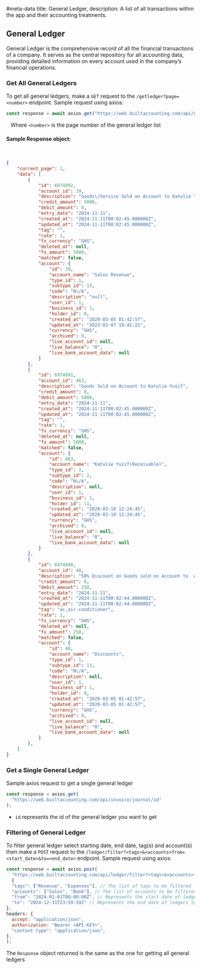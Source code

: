 #meta-data title: General Ledger, description: A list of all transactions within the app and their accounting treatments.

## General Ledger

General Ledger is the comprehensive record of all the financial transactions of a company. It serves as the central repository for all accounting data, providing detailed information on every account used in the company’s financial operations.

### Get All General Ledgers

To get all general ledgers, make a `GET` request to the `/getledger?page=<number>` endpoint. Sample request using axios:

```js
const response = await axios.get("https://web.builtaccounting.com/api/getledger?page=<number>");
```
  
Where `<number>` is the page number of the general ledger list

#### Sample Response object:
    
```json
{
    "current_page": 1,
    "data": [
        {
            "id": 6974892,
            "account_id": 39,
            "description": "Goods\/Service Sold on Account to Katulie Yusif",
            "credit_amount": 5000,
            "debit_amount": 0,
            "entry_date": "2024-11-11",
            "created_at": "2024-11-11T00:02:45.000000Z",
            "updated_at": "2024-11-11T00:02:45.000000Z",
            "tag": "",
            "rate": 1,
            "fx_currency": "GHS",
            "deleted_at": null,
            "fx_amount": 5000,
            "matched": false,
            "account": {
                "id": 39,
                "account_name": "Sales Revenue",
                "type_id": 1,
                "subtype_id": 13,
                "code": "N\/A",
                "description": "null",
                "user_id": 1,
                "business_id": 1,
                "holder_id": 0,
                "created_at": "2020-03-05 01:42:57",
                "updated_at": "2023-03-07 19:41:21",
                "currency": "GHS",
                "archived": 0,
                "live_account_id": null,
                "live_balance": "0",
                "live_bank_account_data": null
            }
        },
        {
            "id": 6974891,
            "account_id": 463,
            "description": "Goods Sold on Account to Katulie Yusif",
            "credit_amount": 0,
            "debit_amount": 5000,
            "entry_date": "2024-11-11",
            "created_at": "2024-11-11T00:02:45.000000Z",
            "updated_at": "2024-11-11T00:02:45.000000Z",
            "tag": "",
            "rate": 1,
            "fx_currency": "GHS",
            "deleted_at": null,
            "fx_amount": 5000,
            "matched": false,
            "account": {
                "id": 463,
                "account_name": "Katulie Yusif(Receivable)",
                "type_id": 3,
                "subtype_id": 2,
                "code": "N\/A",
                "description": null,
                "user_id": 1,
                "business_id": 1,
                "holder_id": 11,
                "created_at": "2020-03-10 12:24:45",
                "updated_at": "2020-03-10 12:24:45",
                "currency": "GHS",
                "archived": 0,
                "live_account_id": null,
                "live_balance": "0",
                "live_bank_account_data": null
            }
        },
        {
            "id": 6974890,
            "account_id": 40,
            "description": "50% Discount on Goods sold on Account to  Abraham Lincoln Don",
            "credit_amount": 0,
            "debit_amount": 250,
            "entry_date": "2024-11-11",
            "created_at": "2024-11-11T00:02:44.000000Z",
            "updated_at": "2024-11-11T00:02:44.000000Z",
            "tag": "ac,air-conditioner",
            "rate": 1,
            "fx_currency": "GHS",
            "deleted_at": null,
            "fx_amount": 250,
            "matched": false,
            "account": {
                "id": 40,
                "account_name": "Discounts",
                "type_id": 1,
                "subtype_id": 13,
                "code": "N\/A",
                "description": null,
                "user_id": 1,
                "business_id": 1,
                "holder_id": 0,
                "created_at": "2020-03-05 01:42:57",
                "updated_at": "2020-03-05 01:42:57",
                "currency": "GHS",
                "archived": 0,
                "live_account_id": null,
                "live_balance": "0",
                "live_bank_account_data": null
            }
        },
    ]
}
```

### Get a Single General Ledger

Sample axios request to get a single general ledger

```js
const response = axios.get(
  "https://web.builtaccounting.com/api/invoice/journal/id"
);
```

- `id` represents the id of the general ledger you want to get

### Filtering of General Ledger

To filter general ledger select starting date, end date, tag(s) and account(s) then make a `POST` request to the `/ledger/filter?<tags>&<accounts>from=<start_date>&to=<end_date>` endpoint. Sample request using axios:

```js
const response = await axios.post(
  "https://web.builtaccounting.com/api/ledger/filter?<tags>&<accounts>from=<start_date>&to=<end_date>",
  {
  "tags": ["Revenue", "Expenses"], // The list of tags to be filtered
  "accounts": ["Sales", "Bank"], // The list of accounts to be filtered
  "from": "2024-01-01T00:00:00Z", // Represents the start date of ledgers to be filtered
  "to": "2024-12-31T23:59:59Z" // Represents the end date of ledgers to be filtered
},
headers: {
  accept: "application/json",
  authorization: "Bearer <API-KEY>",
  "content-type": "application/json",
},
);
```

The `Response` object returned is the same as the one for getting all general ledgers
